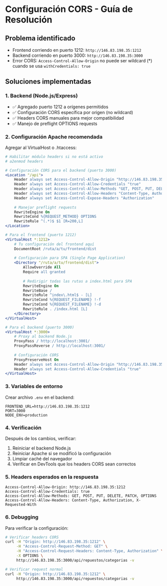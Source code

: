# Configuración CORS - Guía de Resolución

## Problema identificado
- Frontend corriendo en puerto 1212: `http://146.83.198.35:1212`
- Backend corriendo en puerto 3000: `http://146.83.198.35:3000`
- Error CORS: `Access-Control-Allow-Origin` no puede ser wildcard (*) cuando se usa `withCredentials: true`

## Soluciones implementadas

### 1. Backend (Node.js/Express)
- ✅ Agregado puerto 1212 a orígenes permitidos
- ✅ Configuración CORS específica por origen (no wildcard)
- ✅ Headers CORS manuales para mejor compatibilidad
- ✅ Manejo de preflight OPTIONS requests

### 2. Configuración Apache recomendada
Agregar al VirtualHost o .htaccess:

```apache
# Habilitar módulo headers si no está activo
# a2enmod headers

# Configuración CORS para el backend (puerto 3000)
<Location "/api">
    Header always set Access-Control-Allow-Origin "http://146.83.198.35:1212"
    Header always set Access-Control-Allow-Credentials "true"
    Header always set Access-Control-Allow-Methods "GET, POST, PUT, DELETE, PATCH, OPTIONS"
    Header always set Access-Control-Allow-Headers "Content-Type, Authorization, X-Requested-With"
    Header always set Access-Control-Expose-Headers "Authorization"
    
    # Manejar preflight requests
    RewriteEngine On
    RewriteCond %{REQUEST_METHOD} OPTIONS
    RewriteRule ^(.*)$ $1 [R=200,L]
</Location>

# Para el frontend (puerto 1212)
<VirtualHost *:1212>
    # Tu configuración del frontend aquí
    DocumentRoot /ruta/a/tu/frontend/dist
    
    # Configuración para SPA (Single Page Application)
    <Directory "/ruta/a/tu/frontend/dist">
        AllowOverride All
        Require all granted
        
        # Redirigir todas las rutas a index.html para SPA
        RewriteEngine On
        RewriteBase /
        RewriteRule ^index\.html$ - [L]
        RewriteCond %{REQUEST_FILENAME} !-f
        RewriteCond %{REQUEST_FILENAME} !-d
        RewriteRule . /index.html [L]
    </Directory>
</VirtualHost>

# Para el backend (puerto 3000)
<VirtualHost *:3000>
    # Proxy al backend Node.js
    ProxyPass / http://localhost:3001/
    ProxyPassReverse / http://localhost:3001/
    
    # Configuración CORS
    ProxyPreserveHost On
    Header always set Access-Control-Allow-Origin "http://146.83.198.35:1212"
    Header always set Access-Control-Allow-Credentials "true"
</VirtualHost>
```

### 3. Variables de entorno
Crear archivo `.env` en el backend:
```env
FRONTEND_URL=http://146.83.198.35:1212
PORT=3000
NODE_ENV=production
```

### 4. Verificación
Después de los cambios, verificar:
1. Reiniciar el backend Node.js
2. Reiniciar Apache si se modificó la configuración
3. Limpiar caché del navegador
4. Verificar en DevTools que los headers CORS sean correctos

### 5. Headers esperados en la respuesta
```
Access-Control-Allow-Origin: http://146.83.198.35:1212
Access-Control-Allow-Credentials: true
Access-Control-Allow-Methods: GET, POST, PUT, DELETE, PATCH, OPTIONS
Access-Control-Allow-Headers: Content-Type, Authorization, X-Requested-With
```

### 6. Debugging
Para verificar la configuración:
```bash
# Verificar headers CORS
curl -H "Origin: http://146.83.198.35:1212" \
     -H "Access-Control-Request-Method: GET" \
     -H "Access-Control-Request-Headers: Content-Type, Authorization" \
     -X OPTIONS \
     http://146.83.198.35:3000/api/repuestos/categorias -v

# Verificar request normal
curl -H "Origin: http://146.83.198.35:1212" \
     http://146.83.198.35:3000/api/repuestos/categorias -v
```
